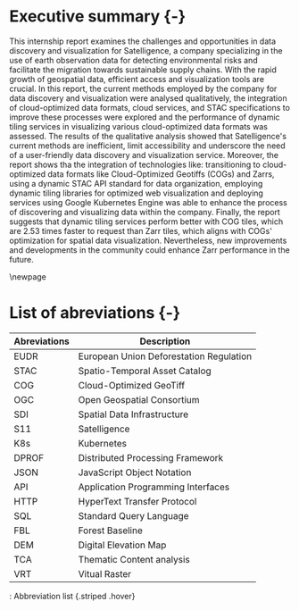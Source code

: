 # Executive summary {-}

This internship report examines the challenges and opportunities in data discovery and visualization for Satelligence, a company specializing in the use of earth observation data for detecting environmental risks and facilitate the migration towards sustainable supply chains. With the rapid growth of geospatial data, efficient access and visualization tools are crucial. In this report, the current methods employed by the company for data discovery and visualization were analysed qualitatively, the integration of cloud-optimized data formats, cloud services, and STAC specifications to improve these processes were explored and the performance of dynamic tiling services in visualizing various cloud-optimized data formats was assessed. The results of the qualitative analysis showed that Satelligence's current methods are inefficient, limit accessibility and underscore the need of a user-friendly data discovery and visualization service. Moreover, the report shows tha the integration of technologies like: transitioning to cloud-optimized data formats like Cloud-Optimized Geotiffs (COGs) and Zarrs, using a dynamic STAC API standard for data organization, employing dynamic tiling libraries for optimized web visualization and deploying services using Google Kubernetes Engine was able to enhance the process of discovering and visualizing data within the company. Finally, the report suggests that dynamic tiling services perform better with COG tiles, which are 2.53 times faster to request than Zarr tiles, which aligns with COGs' optimization for spatial data visualization. Nevertheless, new improvements and developments in the community could enhance Zarr performance in the future.

\newpage

# List of abreviations {-}

| **Abreviations** | **Description**                                                                                          |
|----------------------------------------|--------------------------------|
 EUDR | European Union Deforestation Regulation |
 STAC | Spatio-Temporal Asset Catalog |
 COG  | Cloud-Optimized GeoTiff |  
 OGC  | Open Geospatial Consortium |
 SDI  | Spatial Data Infrastructure |
 S11  | Satelligence |
 K8s  | Kubernetes |
 DPROF| Distributed Processing Framework |
 JSON | JavaScript Object Notation |
 API  | Application Programming Interfaces |
 HTTP | HyperText Transfer Protocol |
 SQL  | Standard Query Language |
 FBL  | Forest Baseline |
 DEM  | Digital Elevation Map |
 TCA  | Thematic Content analysis |
 VRT  | Vitual Raster |
: Abbreviation list {.striped .hover}
